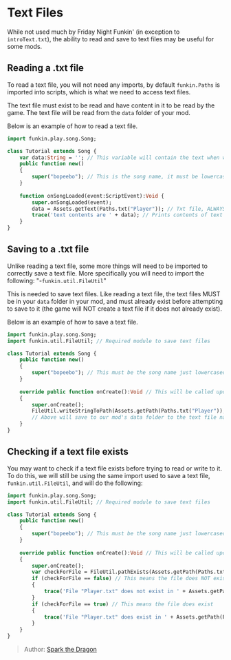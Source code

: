 [tags]: / "advanced,txt,haxe"

# Text Files

While not used much by Friday Night Funkin' (in exception to `introText.txt`), the ability to read and save to text files may be useful for some mods. 

## Reading a .txt file

To read a text file, you will not need any imports, by default `funkin.Paths` is imported into scripts, which is what we need to access text files.

The text file must exist to be read and have content in it to be read by the game. The text file will be read from the `data` folder of your mod.

Below is an example of how to read a text file.

```haxe
import funkin.play.song.Song;

class Tutorial extends Song {
    var data:String = ''; // This variable will contain the text when we read the text file.
    public function new() 
    {
        super("bopeebo"); // This is the song name, it must be lowercase here.
    }
    
    function onSongLoaded(event:ScriptEvent):Void {
        super.onSongLoaded(event);
        data = Assets.getText(Paths.txt("Player")); // Txt file, ALWAYS in "data" folder.
        trace('text contents are ' + data); // Prints contents of text file in the console.
    }
}
```

## Saving to a .txt file

Unlike reading a text file, some more things will need to be imported to correctly save a text file. More specifically you will need to import the following:
"-`funkin.util.FileUtil`"

This is needed to save text files. Like reading a text file, the text files MUST be in your `data` folder in your mod, and must already exist before attempting to save to it (the game will NOT create a text file if it does not already exist).

Below is an example of how to save a text file.

```haxe
import funkin.play.song.Song;
import funkin.util.FileUtil; // Required module to save text files

class Tutorial extends Song {
    public function new() 
    {
        super("bopeebo"); // This must be the song name just lowercased
    }
    
    override public function onCreate():Void // This will be called upon the game starting
    {
        super.onCreate();
        FileUtil.writeStringToPath(Assets.getPath(Paths.txt("Player")), 'extra large potato'); 
        // Above will save to our mod's data folder to the text file named "Player.txt" and will write "extra large potato" in said text file
    }
}
```

## Checking if a text file exists

You may want to check if a text file exists before trying to read or write to it. To do this, we will still be using the same import used to save a text file, `funkin.util.FileUtil`, and will do the following:

```haxe
import funkin.play.song.Song;
import funkin.util.FileUtil; // Required module to save text files

class Tutorial extends Song {
    public function new() 
    {
        super("bopeebo"); // This must be the song name just lowercased
    }
    
    override public function onCreate():Void // This will be called upon the game starting
    {
        super.onCreate();
        var checkForFile = FileUtil.pathExists(Assets.getPath(Paths.txt('Player'))); // We will be checking in the data folder of the mod this script is running in
        if (checkForFile == false) // This means the file does NOT exist
        {
            trace('File "Player.txt" does not exist in ' + Assets.getPath(Paths.txt('Player'))); // Along with printing the result, this will also tell you the path it expected the file to be in.
        }
        if (checkForFile == true) // This means the file does exist
        {
            trace('File "Player.txt" does exist in ' + Assets.getPath(Paths.txt('Player')));
        }
    }
}
```

> Author: [Spark the Dragon](https://github.com/spark-the-dragon)

